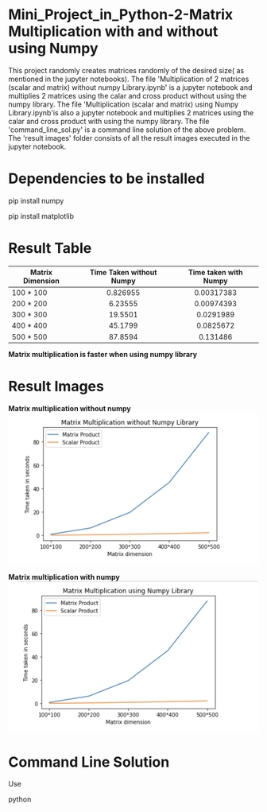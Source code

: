 # Mini_Project_in_Python-2-Matrix Multiplication with and without using Numpy

This project randomly creates matrices randomly of the desired size( as mentioned in the jupyter notebooks). The file 'Multiplication of 2 matrices (scalar and matrix) without numpy Library.ipynb' is a jupyter notebook and multiplies 2 matrices using the calar and cross product without using the numpy library. The file 'Multiplication (scalar and matrix) using Numpy Library.ipynb'is also a jupyter notebook and multiplies 2 matrices using the calar and cross product with using the numpy library. The file 'command_line_sol.py' is a command line solution of the above problem. The 'result images' folder consists of all the result images executed in the jupyter notebook. 



# Dependencies to be installed

pip install numpy

pip install matplotlib

# Result Table

| Matrix Dimension| Time Taken without Numpy | Time taken with Numpy        
| ------------- |:-------------:| :-------------:| 
| 100 * 100     |0.826955  |0.00317383
| 200 * 200    | 6.23555  |  0.00974393
| 300 * 300 | 19.5501     | 0.0291989
| 400 * 400 | 45.1799     |0.0825672
| 500 * 500 | 87.8594      |0.131486


**Matrix multiplication is faster when using numpy library**


# Result Images

**Matrix multiplication without numpy**
<img width="677" src="https://github.com/VatsalNanda/Mini-Projects-in-Python-ML-/blob/main/Mini_Proj_2-Matrix%20Multiplication/result%20images/result_without_numpy.png">


**Matrix multiplication with numpy**
<img width="677" src="https://github.com/VatsalNanda/Mini-Projects-in-Python-ML-/blob/main/Mini_Proj_2-Matrix%20Multiplication/result%20images/result_using_numpy.png">



# Command Line Solution

Use

python <script>.py inputfile outputfile <1/2>
  
  
  1 option - Scalar Product
  
  2 option - Matrix Product
  
  # Input Format
  
3 3   // Dimensions
  
  
1 2 3  //1st matrix
            
4 5 6 

7 8 9 
  
  
  
10 11 12  //2nd  matrix
            
13 14 15 

16 17 18
  
  
 

